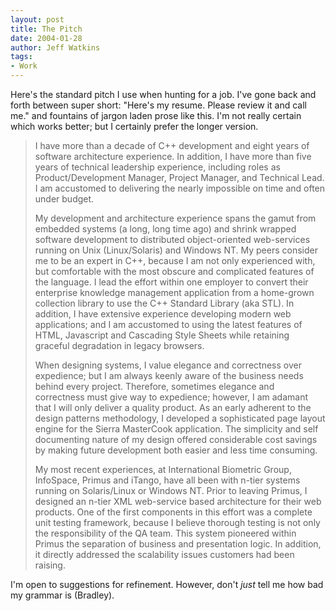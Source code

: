 ```yaml
---
layout: post
title: The Pitch
date: 2004-01-28
author: Jeff Watkins
tags:
- Work
---
```


<p>Here's the standard pitch I use when hunting for a job. I've gone
back and forth between super short: "Here's my resume. Please review it
and call me." and fountains of jargon laden prose like this. I'm not
really certain which works better; but I certainly prefer the longer
version.</p>
<blockquote>
	<p>I have more than a decade of C++ development and eight years of
	software architecture experience. In addition, I have more than
	five years of technical leadership experience, including roles as
	Product/Development Manager, Project Manager, and Technical Lead. I
	am accustomed to delivering the nearly impossible on time and often
	under budget.</p>
	<p>My development and architecture experience spans the gamut from
	embedded systems (a long, long time ago) and shrink wrapped
	software development to distributed object-oriented web-services
	running on Unix (Linux/Solaris) and Windows NT. My peers consider
	me to be an expert in C++, because I am not only experienced with,
	but comfortable with the most obscure and complicated features of
	the language. I lead the effort within one employer to convert
	their enterprise knowledge management application from a home-grown
	collection library to use the C++ Standard Library (aka STL). In
	addition, I have extensive experience developing modern web
	applications; and I am accustomed to using the latest features of
	HTML, Javascript and Cascading Style Sheets while retaining
	graceful degradation in legacy browsers.</p>
	<p>When designing systems, I value elegance and correctness over
	expedience; but I am always keenly aware of the business needs
	behind every project. Therefore, sometimes elegance and correctness
	must give way to expedience; however, I am adamant that I will only
	deliver a quality product. As an early adherent to the design
	patterns methodology, I developed a sophisticated page layout
	engine for the Sierra MasterCook application. The simplicity and
	self documenting nature of my design offered considerable cost
	savings by making future development both easier and less time
	consuming.</p>
	<p>My most recent experiences, at International Biometric Group,
	InfoSpace, Primus and iTango, have all been with n-tier systems
	running on Solaris/Linux or Windows NT. Prior to leaving Primus, I
	designed an n-tier XML web-service based architecture for their web
	products. One of the first components in this effort was a complete
	unit testing framework, because I believe thorough testing is not
	only the responsibility of the QA team. This system pioneered
	within Primus the separation of business and presentation logic. In
	addition, it directly addressed the scalability issues customers
	had been raising.</p>
</blockquote>
<p>I'm open to suggestions for refinement. However, don't <i>just</i>
tell me how bad my grammar is (Bradley).</p>
